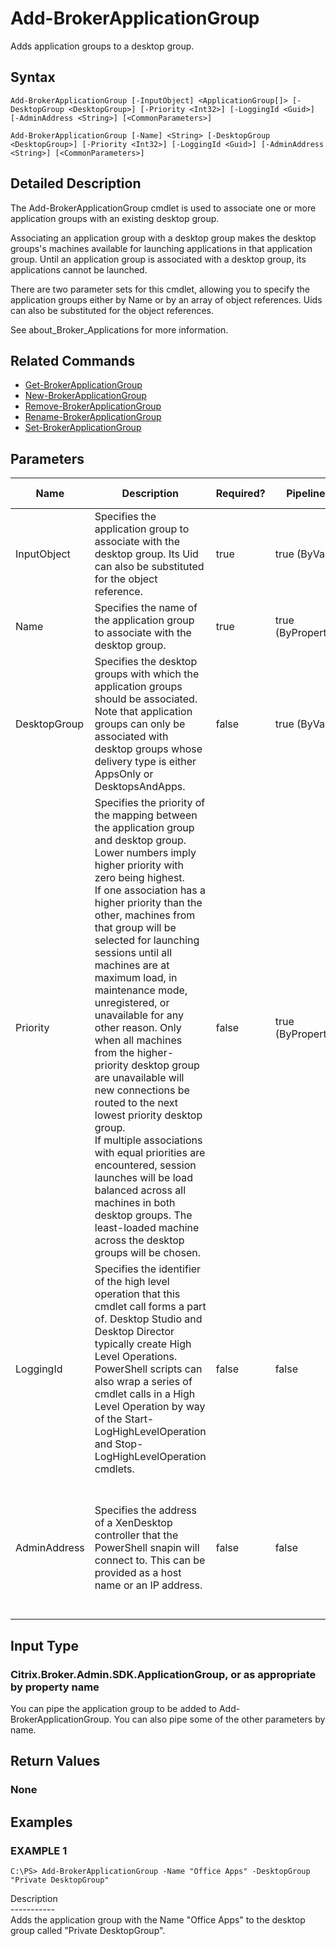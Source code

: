 ﻿# Add-BrokerApplicationGroup

   Adds application groups to a desktop group.

## Syntax
```
Add-BrokerApplicationGroup [-InputObject] <ApplicationGroup[]> [-DesktopGroup <DesktopGroup>] [-Priority <Int32>] [-LoggingId <Guid>] [-AdminAddress <String>] [<CommonParameters>]

Add-BrokerApplicationGroup [-Name] <String> [-DesktopGroup <DesktopGroup>] [-Priority <Int32>] [-LoggingId <Guid>] [-AdminAddress <String>] [<CommonParameters>]
```

## Detailed Description
   The Add-BrokerApplicationGroup cmdlet is used to associate one or more application groups with an existing desktop group.

Associating an application group with a desktop group makes the desktop groups's machines available for launching applications in that application group. Until an application group is associated with a desktop group, its applications cannot be launched.

There are two parameter sets for this cmdlet, allowing you to specify the application groups either by Name or by an array of object references. Uids can also be substituted for the object references.

See about_Broker_Applications for more information.

## Related Commands
  * [Get-BrokerApplicationGroup](Get-BrokerApplicationGroup.html)
  * [New-BrokerApplicationGroup](New-BrokerApplicationGroup.html)
  * [Remove-BrokerApplicationGroup](Remove-BrokerApplicationGroup.html)
  * [Rename-BrokerApplicationGroup](Rename-BrokerApplicationGroup.html)
  * [Set-BrokerApplicationGroup](Set-BrokerApplicationGroup.html)
## Parameters

| Name   | Description | Required? | Pipeline Input | Default Value |
| --- | --- | --- | --- | --- |
| InputObject | Specifies the application group to associate with the desktop group. Its Uid can also be substituted for the object reference. | true | true (ByValue) |  |
| Name | Specifies the name of the application group to associate with the desktop group. | true | true (ByPropertyName) |  |
| DesktopGroup | Specifies the desktop groups with which the application groups should be associated.<br>Note that application groups can only be associated with desktop groups whose delivery type is either AppsOnly or DesktopsAndApps. | false | true (ByValue) |  |
| Priority | Specifies the priority of the mapping between the application group and desktop group. Lower numbers imply higher priority with zero being highest.<br>If one association has a higher priority than the other, machines from that group will be selected for launching sessions until all machines are at maximum load, in maintenance mode, unregistered, or unavailable for any other reason. Only when all machines from the higher-priority desktop group are unavailable will new connections be routed to the next lowest priority desktop group.<br>If multiple associations with equal priorities are encountered, session launches will be load balanced across all machines in both desktop groups. The least-loaded machine across the desktop groups will be chosen. | false | true (ByPropertyName) | 0 |
| LoggingId | Specifies the identifier of the high level operation that this cmdlet call forms a part of. Desktop Studio and Desktop Director typically create High Level Operations. PowerShell scripts can also wrap a series of cmdlet calls in a High Level Operation by way of the Start-LogHighLevelOperation and Stop-LogHighLevelOperation cmdlets. | false | false |  |
| AdminAddress | Specifies the address of a XenDesktop controller that the PowerShell snapin will connect to. This can be provided as a host name or an IP address. | false | false | Localhost. Once a value is provided by any cmdlet, this value will become the default. |

## Input Type
### Citrix.Broker.Admin.SDK.ApplicationGroup, or as appropriate by property name
   You can pipe the application group to be added to Add-BrokerApplicationGroup. You can also pipe some of the other parameters by name.
## Return Values
### None
   
## Examples

### EXAMPLE 1
```
C:\PS> Add-BrokerApplicationGroup -Name "Office Apps" -DesktopGroup "Private DesktopGroup"
```
   Description<br>-----------<br>Adds the application group with the Name "Office Apps" to the desktop group called "Private DesktopGroup".
